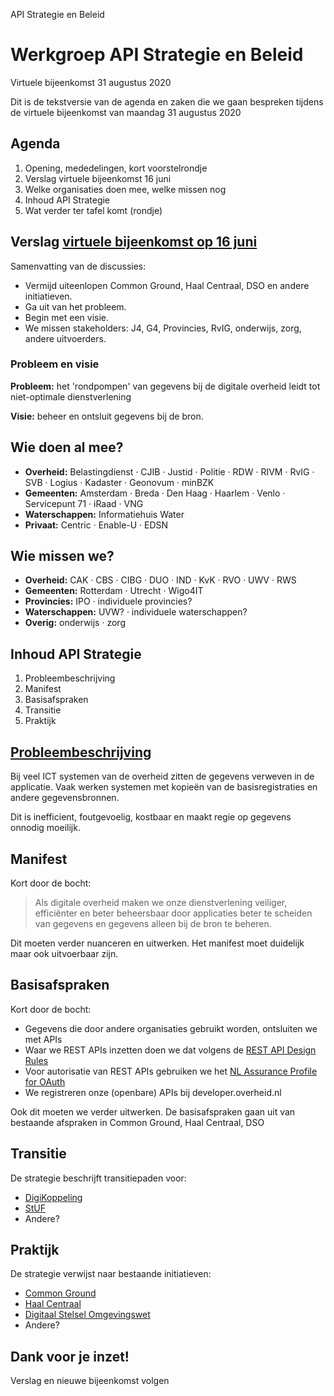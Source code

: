 API Strategie en Beleid

# Werkgroep API Strategie en Beleid

Virtuele bijeenkomst 31 augustus 2020

Dit is de tekstversie van de agenda en zaken die we gaan bespreken tijdens de virtuele bijeenkomst van maandag 31 augustus 2020

## Agenda

1.  Opening, mededelingen, kort voorstelrondje
2.  Verslag virtuele bijeenkomst 16 juni
3.  Welke organisaties doen mee, welke missen nog
4.  Inhoud API Strategie
5.  Wat verder ter tafel komt (rondje)

## Verslag [virtuele bijeenkomst op 16 juni](https://github.com/Geonovum/KP-APIs/blob/master/Werkgroep%20Communicatie%20en%20Beleid/Verslagen/verslag-virtuele-bijeenkomst-api-strategie-en-beleid-20200616.md)

Samenvatting van de discussies:
-   Vermijd uiteenlopen Common Ground, Haal Centraal, DSO en andere initiatieven.
-   Ga uit van het probleem.
-   Begin met een visie.
-   We missen stakeholders: J4, G4, Provincies, RvIG, onderwijs, zorg, andere uitvoerders.

### Probleem en visie

**Probleem:** het 'rondpompen' van gegevens bij de digitale overheid leidt tot niet-optimale dienstverlening

**Visie:** beheer en ontsluit gegevens bij de bron.

## Wie doen al mee?

-   **Overheid:** Belastingdienst · CJIB · Justid · Politie · RDW · RIVM · RvIG · SVB · Logius · Kadaster · Geonovum · minBZK
-   **Gemeenten:** Amsterdam · Breda · Den Haag · Haarlem · Venlo · Servicepunt 71 · iRaad · VNG
-   **Waterschappen:** Informatiehuis Water
-   **Privaat:** Centric · Enable-U · EDSN

## Wie missen we?

-   **Overheid:** CAK · CBS · CIBG · DUO · IND · KvK · RVO · UWV · RWS
-   **Gemeenten:** Rotterdam · Utrecht · Wigo4IT
-   **Provincies:** IPO · individuele provincies?
-   **Waterschappen:** UVW? · individuele waterschappen?
-   **Overig:** onderwijs · zorg

## Inhoud API Strategie

1.  Probleembeschrijving
2.  Manifest
3.  Basisafspraken
4.  Transitie
5.  Praktijk

## [Probleembeschrijving](https://docs.geostandaarden.nl/api/API-Strategie/#de-digitale-overheid-heeft-een-probleem)

Bij veel ICT systemen van de overheid zitten de gegevens verweven in de applicatie. Vaak werken systemen met kopieën van de basisregistraties en andere gegevensbronnen.

Dit is inefficient, foutgevoelig, kostbaar en maakt regie op gegevens onnodig moeilijk.

## Manifest

Kort door de bocht:

> Als digitale overheid maken we onze dienstverlening veiliger, efficiënter en beter beheersbaar door applicaties beter te scheiden van gegevens en gegevens alleen bij de bron te beheren.

Dit moeten verder nuanceren en uitwerken. Het manifest moet duidelijk maar ook uitvoerbaar zijn.

## Basisafspraken

Kort door de bocht:

- Gegevens die door andere organisaties gebruikt worden, ontsluiten we met APIs
- Waar we REST APIs inzetten doen we dat volgens de [REST API Design Rules](https://geonovum.github.io/API-Designrules/)
- Voor autorisatie van REST APIs gebruiken we het [NL Assurance Profile for OAuth](https://docs.geostandaarden.nl/api/oauth/)
- We registreren onze (openbare) APIs bij developer.overheid.nl

Ook dit moeten we verder uitwerken. De basisafspraken gaan uit van bestaande afspraken in Common Ground, Haal Centraal, DSO

## Transitie

De strategie beschrijft transitiepaden voor:

-   [DigiKoppeling](https://www.logius.nl/diensten/digikoppeling)
-   [StUF](https://www.gemmaonline.nl/index.php/StUF_Berichtenstandaard)
-   Andere?

## Praktijk

De strategie verwijst naar bestaande initiatieven:

-   [Common Ground](https://commonground.nl)
-   [Haal Centraal](https://www.vngrealisatie.nl/producten/haal-centraal)
-   [Digitaal Stelsel Omgevingswet](https://www.omgevingswetportaal.nl/wet-en-regelgeving/dso)
-   Andere?

## Dank voor je inzet!

Verslag en nieuwe bijeenkomst volgen
